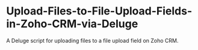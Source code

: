 # Upload-Files-to-File-Upload-Fields-in-Zoho-CRM-via-Deluge
A Deluge script for uploading files to a file upload field on Zoho CRM.
